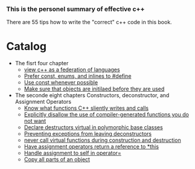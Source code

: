 ### This is the personel summary of effective c++
There are 55 tips how to write the "correct" c++ code in this book.

# Catalog 
* The fisrt four chapter 
  * [view c++ as a federation of languages](FirstChapter/View%20C++%20as%20federation%20language.md)
  * [Prefer const, enums, and inlines to #define](FirstChapter/Prefer%20const%20enum%20and%20inlines%20to%20%23define.md)
  * [Use const whenever possible](FirstChapter/Use%20const%20whenever%20possible.md)
  * [Make sure that objects are initilaed before they are used](FirstChapter/Make%20sure%20that%20objects%20are%20initialized%20before%20they%20are%20used.md)
* The seconde eight chapters Constructors, deconstructor, and Assignment Operators
  * [Know what functions C++ sliently writes and calls](SecondChapter/WhatfunctionslientlyCall.md)
  * [Explicitly disallow the use of compiler-generated functions you do not want](SecondChapter/Explicitly_disallow.md)
  * [Declare destructors virtual in polymorphic base classes](SecondChapter/Declare_destructors_virtual.md)
  * [Preventing exceptions from leaving deconstructors](SecondChapter/Preventing_exceptions.md)
  * [never call virtual functions during construction and destruction](SecondChapter/Dont_call_virtual_InConstr.md)
  * [Have assignment operators return a reference to *this](SecondChapter/assignment_operator.md)
  * [Handle assignment to self in operator=](SecondChapter/self_assignment.md)
  * [Copy all parts of an object](SecondChapter/copy_all_parts.md)
  
  
  
